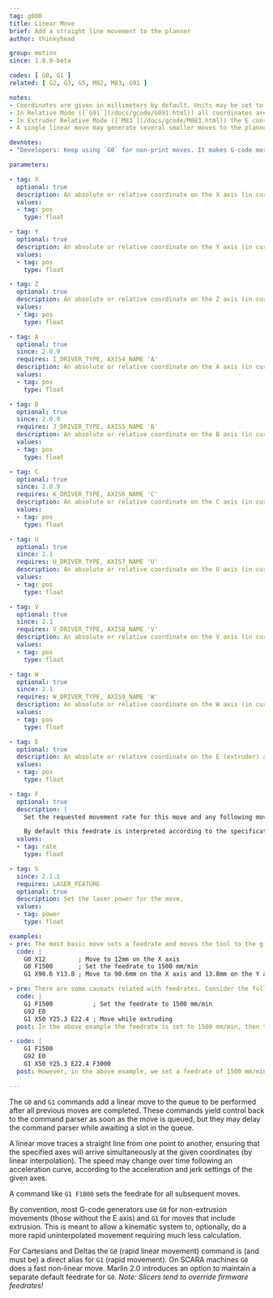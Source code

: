 ```yaml
---
tag: g000
title: Linear Move
brief: Add a straight line movement to the planner
author: thinkyhead

group: motion
since: 1.0.0-beta

codes: [ G0, G1 ]
related: [ G2, G3, G5, M82, M83, G91 ]

notes:
- Coordinates are given in millimeters by default. Units may be set to inches by [`G20`](/docs/gcode/G020.html).
- In Relative Mode ([`G91`](/docs/gcode/G091.html)) all coordinates are interpreted as relative, adding onto the previous position.
- In Extruder Relative Mode ([`M83`](/docs/gcode/M083.html)) the E coordinate is interpreted as relative, adding onto the previous E position.
- A single linear move may generate several smaller moves to the planner due to kinematics and bed leveling compensation. Printing performance can be tuned by adjusting segments-per-second.

devnotes:
- "Developers: Keep using `G0` for non-print moves. It makes G-code more adaptable to lasers, engravers, etc."

parameters:

- tag: X
  optional: true
  description: An absolute or relative coordinate on the X axis (in current units).
  values:
  - tag: pos
    type: float

- tag: Y
  optional: true
  description: An absolute or relative coordinate on the Y axis (in current units).
  values:
  - tag: pos
    type: float

- tag: Z
  optional: true
  description: An absolute or relative coordinate on the Z axis (in current units).
  values:
  - tag: pos
    type: float

- tag: A
  optional: true
  since: 2.0.9
  requires: I_DRIVER_TYPE, AXIS4_NAME 'A'
  description: An absolute or relative coordinate on the A axis (in current units).
  values:
  - tag: pos
    type: float

- tag: B
  optional: true
  since: 2.0.9
  requires: J_DRIVER_TYPE, AXIS5_NAME 'B'
  description: An absolute or relative coordinate on the B axis (in current units).
  values:
  - tag: pos
    type: float

- tag: C
  optional: true
  since: 2.0.9
  requires: K_DRIVER_TYPE, AXIS6_NAME 'C'
  description: An absolute or relative coordinate on the C axis (in current units).
  values:
  - tag: pos
    type: float

- tag: U
  optional: true
  since: 2.1
  requires: U_DRIVER_TYPE, AXIS7_NAME 'U'
  description: An absolute or relative coordinate on the U axis (in current units).
  values:
  - tag: pos
    type: float

- tag: V
  optional: true
  since: 2.1
  requires: V_DRIVER_TYPE, AXIS8_NAME 'V'
  description: An absolute or relative coordinate on the V axis (in current units).
  values:
  - tag: pos
    type: float

- tag: W
  optional: true
  since: 2.1
  requires: W_DRIVER_TYPE, AXIS9_NAME 'W'
  description: An absolute or relative coordinate on the W axis (in current units).
  values:
  - tag: pos
    type: float

- tag: E
  optional: true
  description: An absolute or relative coordinate on the E (extruder) axis (in current units). The E axis describes the position of the filament in terms of input to the extruder feeder.
  values:
  - tag: pos
    type: float

- tag: F
  optional: true
  description: |
    Set the requested movement rate for this move and any following moves. As with other `rate` parameters this value is specified in current units per minute.

    By default this feedrate is interpreted according to the specification for LinuxCNC default state (trivial kinematics, `CANON_XYZ` feed reference mode, Units-Per-Minute mode). For details, refer to the LinuxCNC documentation (https://linuxcnc.org/docs/html/gcode/machining-center.html#sub:feed-rate).
  values:
  - tag: rate
    type: float

- tag: S
  since: 2.1.1
  requires: LASER_FEATURE
  optional: true
  description: Set the laser power for the move.
  values:
  - tag: power
    type: float

examples:
- pre: The most basic move sets a feedrate and moves the tool to the given position.
  code: |
    G0 X12         ; Move to 12mm on the X axis
    G0 F1500       ; Set the feedrate to 1500 mm/min
    G1 X90.6 Y13.8 ; Move to 90.6mm on the X axis and 13.8mm on the Y axis

- pre: There are some caveats related with feedrates. Consider the following&#x3A;
  code: |
    G1 F1500           ; Set the feedrate to 1500 mm/min
    G92 E0
    G1 X50 Y25.3 E22.4 ; Move while extruding
  post: In the above example the feedrate is set to 1500 mm/min, then the tool is moved 50mm on the X axis and 25.3mm on the Y axis while extruding 22.4mm of filament between the two points.

- code: |
    G1 F1500
    G92 E0
    G1 X50 Y25.3 E22.4 F3000
  post: However, in the above example, we set a feedrate of 1500 mm/min on line 1 then do the move described above, accelerating to a feedrate of 3000 mm/min (if possible). The extrusion will accelerate along with the X and Y movement, so everything stays synchronized.

---
```


The `G0` and `G1` commands add a linear move to the queue to be performed after all previous moves are completed. These commands yield control back to the command parser as soon as the move is queued, but they may delay the command parser while awaiting a slot in the queue.

A linear move traces a straight line from one point to another, ensuring that the specified axes will arrive simultaneously at the given coordinates (by linear interpolation). The speed may change over time following an acceleration curve, according to the acceleration and jerk settings of the given axes.

A command like `G1 F1000` sets the feedrate for all subsequent moves.

By convention, most G-code generators use `G0` for non-extrusion movements (those without the E axis) and `G1` for moves that include extrusion. This is meant to allow a kinematic system to, optionally, do a more rapid uninterpolated movement requiring much less calculation.

For Cartesians and Deltas the `G0` (rapid linear movement) command is (and must be) a direct alias for `G1` (rapid movement). On SCARA machines `G0` does a fast non-linear move. Marlin 2.0 introduces an option to maintain a separate default feedrate for `G0`. *Note: Slicers tend to override firmware feedrates!*
